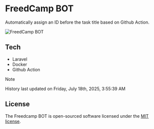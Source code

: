 # FreedCamp BOT

Automatically assign an ID before the task title based on Github Action.

![FreedCamp BOT](https://repository-images.githubusercontent.com/737932867/7d34798b-2680-471c-b089-a78a718d3d6a)

## Tech

- Laravel
- Docker
- Github Action

> [!NOTE]  
> History last updated on Friday, July 18th, 2025, 3:55:39 AM

## License

The Freedcamp BOT is open-sourced software licensed under the [MIT license](https://opensource.org/licenses/MIT).
